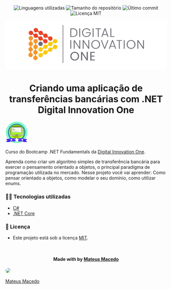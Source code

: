<!-- Badges session -->
<p align="center">
  <!-- languages -->
  <img src="https://img.shields.io/github/languages/count/pleiterson/transferencia-bancaria-dio?style=social" alt="Linguagens utilizadas">
  <!-- repo size -->
  <img src="https://img.shields.io/github/repo-size/Pleiterson/transferencia-bancaria-dio?style=social" alt="Tamanho do repositório">
  <!-- last commit -->
  <img src="https://img.shields.io/github/last-commit/Pleiterson/transferencia-bancaria-dio?style=social" alt="Último commit">
  <!-- licence MIT -->
  <img src="https://img.shields.io/github/license/Pleiterson/transferencia-bancaria-dio?style=social" alt="Licença MIT">
</p>

<!--Banner session-->
<p align="center">
  <img src="./assets/banner.png" alt="DIO" title="Digital Innovation One">
</p>

<!--About session-->
<h1 align="center">Criando uma aplicação de transferências bancárias com .NET<br>Digital Innovation One</h1>

<img src="./assets/badge.png" title="Badge" width="70" height="70">

Curso do Bootcamp .NET Fundamentals da [Digital Innovation One](https://digitalinnovation.one/).

Aprenda como criar um algoritmo simples de transferência bancária para exercer o pensamento orientado a objetos, o principal paradigma de programação utilizada no mercado. Nesse projeto você vai aprender: Como pensar orientado a objetos, como modelar o seu domínio, como utilizar enums.

<h3>👨‍💻 Tecnologias utilizadas</h3>

- [C#](https://docs.microsoft.com/pt-br/dotnet/csharp/)
- [.NET Core](https://dotnet.microsoft.com/download)

<!--License session-->
<h3>📝 Licença</h3>

- Este projeto está sob a licença [MIT](./LICENSE).

<!--Bottom session-->
<br><h4 align=center>Made with by <a target="_blank" href="https://MateusMaceedo.vercel.app" >Mateus Macedo</a></h4>


<a href="https://www.linkedin.com/in/mateus-macedo-937a32163/">
 <img style="border-radius:50%" width="100px; "src="https://avatars.githubusercontent.com/u/63172367?s=460&u=11fd26ea8a7f5663d7707d7ef254e4f8bfca1b05&v=4"/>
 <p>Mateus Macedo</p>
</a>
